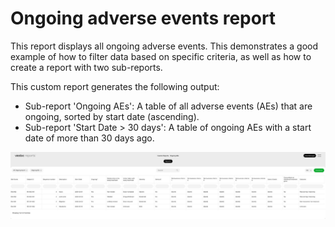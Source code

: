 # Ongoing adverse events report

This report displays all ongoing adverse events. This demonstrates a good example of how to filter data based on specific criteria, as well as how to create a report with two sub-reports.

This custom report generates the following output:
- Sub-report 'Ongoing AEs': A table of all adverse events (AEs) that are ongoing, sorted by start date (ascending).
- Sub-report 'Start Date > 30 days': A table of ongoing AEs with a start date of more than 30 days ago.

![aes_output_table](/docs/assets/ongoing-aes2.png?raw=true)

